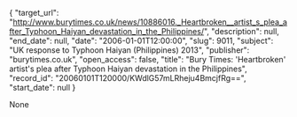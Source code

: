 {
  "target_url": "http://www.burytimes.co.uk/news/10886016._Heartbroken__artist_s_plea_after_Typhoon_Haiyan_devastation_in_the_Philippines/", 
  "description": null, 
  "end_date": null, 
  "date": "2006-01-01T12:00:00", 
  "slug": 9011, 
  "subject": "UK response to Typhoon Haiyan (Philippines) 2013", 
  "publisher": "burytimes.co.uk", 
  "open_access": false, 
  "title": "Bury Times: 'Heartbroken' artist's plea after Typhoon Haiyan devastation in the Philippines", 
  "record_id": "20060101T120000/KWdlG57mLRheju4BmcjfRg==", 
  "start_date": null
}

None